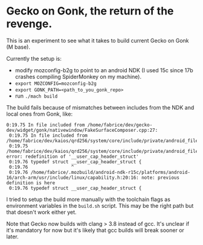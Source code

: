 # Gecko on Gonk, the return of the revenge.

This is an experiment to see what it takes to build current Gecko on Gonk (M base).

Currently the setup is:
- modify mozconfig-b2g to point to an android NDK (I used 15c since 17b crashes compiling SpiderMonkey on my machine).
- `export MOZCONFIG=mozconfig-b2g`
- `export GONK_PATH=<path_to_you_gonk_repo>`
- run `./mach build`

The build fails because of mismatches between includes from the NDK and local ones from Gonk, like:
```
0:19.75 In file included from /home/fabrice/dev/gecko-dev/widget/gonk/nativewindow/FakeSurfaceComposer.cpp:27:
 0:19.75 In file included from /home/fabrice/dev/kaios/qrd256/system/core/include/private/android_filesystem_config.h:32:
 0:19.75 /home/fabrice/dev/kaios/qrd256/system/core/include/private/android_filesystem_capability.h:37:16: error: redefinition of '__user_cap_header_struct'
 0:19.76 typedef struct __user_cap_header_struct {
 0:19.76                ^
 0:19.76 /home/fabrice/.mozbuild/android-ndk-r15c/platforms/android-16/arch-arm/usr/include/linux/capability.h:20:16: note: previous definition is here
 0:19.76 typedef struct __user_cap_header_struct {
```

I tried to setup the build more manually with the toolchain flags as environment variables in the `build.sh` script. This may be the right path but that doesn't work either yet.

Note that Gecko now builds with clang > 3.8 instead of gcc. It's unclear if it's mandatory for now but it's likely that gcc builds will break sooner or later.